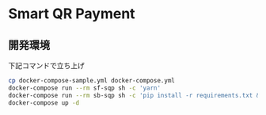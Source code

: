 # Smart QR Payment
## 開発環境
下記コマンドで立ち上げ
```sh
cp docker-compose-sample.yml docker-compose.yml
docker-compose run --rm sf-sqp sh -c 'yarn'
docker-compose run --rm sb-sqp sh -c 'pip install -r requirements.txt && python3 manage.py migrate'
docker-compose up -d
```